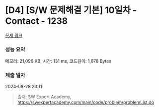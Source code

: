 # [D4] [S/W 문제해결 기본] 10일차 - Contact - 1238 

[문제 링크](https://swexpertacademy.com/main/code/problem/problemDetail.do?contestProbId=AV15B1cKAKwCFAYD) 

### 성능 요약

메모리: 21,096 KB, 시간: 131 ms, 코드길이: 1,678 Bytes

### 제출 일자

2024-08-28 23:11



> 출처: SW Expert Academy, https://swexpertacademy.com/main/code/problem/problemList.do